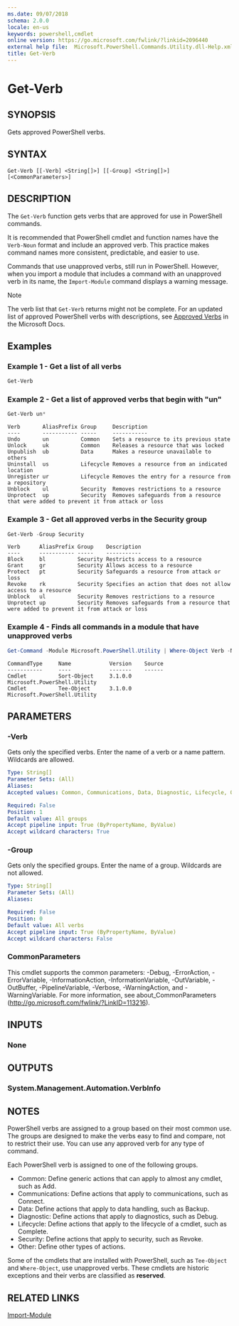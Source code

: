 ```yaml
---
ms.date: 09/07/2018
schema: 2.0.0
locale: en-us
keywords: powershell,cmdlet
online version: https://go.microsoft.com/fwlink/?linkid=2096440
external help file:  Microsoft.PowerShell.Commands.Utility.dll-Help.xml
title: Get-Verb
---
```

# Get-Verb

## SYNOPSIS
Gets approved PowerShell verbs.

## SYNTAX

```
Get-Verb [[-Verb] <String[]>] [[-Group] <String[]>] [<CommonParameters>]
```

## DESCRIPTION

The `Get-Verb` function gets verbs that are approved for use in PowerShell commands.

It is recommended that PowerShell cmdlet and function names have the `Verb-Noun`
format and include an approved verb. This practice makes command names more consistent,
predictable, and easier to use.

Commands that use unapproved verbs, still run in PowerShell. However, when you import a
module that includes a command with an unapproved verb in its name, the `Import-Module`
command displays a warning message.

> [!NOTE]
> The verb list that `Get-Verb` returns might not be complete. For an updated list of approved
> PowerShell verbs with descriptions, see
> [Approved Verbs](/powershell/developer/cmdlet/approved-verbs-for-windows-powershell-commands) in
> the Microsoft Docs.

## Examples

### Example 1 - Get a list of all verbs

```powershell
Get-Verb
```

### Example 2 - Get a list of approved verbs that begin with "un"

```powershell
Get-Verb un*
```

```Output
Verb       AliasPrefix Group     Description
----       ----------- -----     -----------
Undo       un          Common    Sets a resource to its previous state
Unlock     uk          Common    Releases a resource that was locked
Unpublish  ub          Data      Makes a resource unavailable to others
Uninstall  us          Lifecycle Removes a resource from an indicated location
Unregister ur          Lifecycle Removes the entry for a resource from a repository
Unblock    ul          Security  Removes restrictions to a resource
Unprotect  up          Security  Removes safeguards from a resource that were added to prevent it from attack or loss
```

### Example 3 - Get all approved verbs in the Security group

```powershell
Get-Verb -Group Security
```

```Output
Verb      AliasPrefix Group    Description
----      ----------- -----    -----------
Block     bl          Security Restricts access to a resource
Grant     gr          Security Allows access to a resource
Protect   pt          Security Safeguards a resource from attack or loss
Revoke    rk          Security Specifies an action that does not allow access to a resource
Unblock   ul          Security Removes restrictions to a resource
Unprotect up          Security Removes safeguards from a resource that were added to prevent it from attack or loss
```

### Example 4 - Finds all commands in a module that have unapproved verbs

```powershell
Get-Command -Module Microsoft.PowerShell.Utility | Where-Object Verb -NotIn (Get-Verb).Verb
```

```Output
CommandType     Name            Version    Source
-----------     ----            -------    ------
Cmdlet          Sort-Object     3.1.0.0    Microsoft.PowerShell.Utility
Cmdlet          Tee-Object      3.1.0.0    Microsoft.PowerShell.Utility
```

## PARAMETERS

### -Verb

Gets only the specified verbs.
Enter the name of a verb or a name pattern.
Wildcards are allowed.

```yaml
Type: String[]
Parameter Sets: (All)
Aliases:
Accepted values: Common, Communications, Data, Diagnostic, Lifecycle, Other, Security

Required: False
Position: 1
Default value: All groups
Accept pipeline input: True (ByPropertyName, ByValue)
Accept wildcard characters: True
```

### -Group

Gets only the specified groups.
Enter the name of a group.
Wildcards are not allowed.

```yaml
Type: String[]
Parameter Sets: (All)
Aliases:

Required: False
Position: 0
Default value: All verbs
Accept pipeline input: True (ByPropertyName, ByValue)
Accept wildcard characters: False
```

### CommonParameters

This cmdlet supports the common parameters: -Debug, -ErrorAction, -ErrorVariable, -InformationAction, -InformationVariable, -OutVariable, -OutBuffer, -PipelineVariable, -Verbose, -WarningAction, and -WarningVariable. For more information, see about_CommonParameters (http://go.microsoft.com/fwlink/?LinkID=113216).

## INPUTS

### None

## OUTPUTS

### System.Management.Automation.VerbInfo

## NOTES

PowerShell verbs are assigned to a group based on their most common use.
The groups are designed to make the verbs easy to find and compare, not to restrict their use.
You can use any approved verb for any type of command.

Each PowerShell verb is assigned to one of the following groups.

- Common: Define generic actions that can apply to almost any cmdlet, such as Add.
- Communications: Define actions that apply to communications, such as Connect.
- Data: Define actions that apply to data handling, such as Backup.
- Diagnostic: Define actions that apply to diagnostics, such as Debug.
- Lifecycle: Define actions that apply to the lifecycle of a cmdlet, such as Complete.
- Security: Define actions that apply to security, such as Revoke.
- Other: Define other types of actions.

Some of the cmdlets that are installed with PowerShell, such as `Tee-Object` and `Where-Object`,
use unapproved verbs. These cmdlets are historic exceptions and their verbs are classified as
**reserved**.

## RELATED LINKS

[Import-Module](../microsoft.powershell.core/import-module.md)

